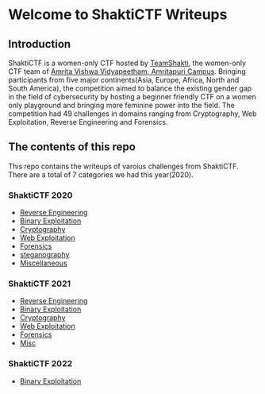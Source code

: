 # Welcome to ShaktiCTF Writeups

## Introduction

ShaktiCTF is a women-only CTF hosted by [TeamShakti](http://Team-Shakti.github.io/), the women-only CTF team of [Amrita Vishwa Vidyapeetham, Amritapuri Campus](https://www.amrita.edu/amritapuri/). Bringing participants from five major continents(Asia, Europe, Africa, North and South America), the competition aimed to balance the existing gender gap in the field of cybersecurity by hosting a beginner friendly CTF on a women only playground and bringing more feminine power into the field. The competition had 49 challenges in domains ranging from Cryptography, Web Exploitation, Reverse Engineering and Forensics.

## The contents of this repo 
This repo contains the writeups of varoius challenges from ShaktiCTF. There are a total of 7 categories we had this year(2020).

### ShaktiCTF 2020

- [Reverse Engineering](../ShaktiCTF20/reversing/intro/)
- [Binary Exploitation](../ShaktiCTF20/pwning/intro/)
- [Cryptography](../ShaktiCTF20/crypto/intro/)
- [Web Exploitation](../ShaktiCTF20/web/intro/)
- [Forensics](../ShaktiCTF20/forensics/intro/)
- [steganography](../ShaktiCTF20/stego/intro/)
- [Miscellaneous](../ShaktiCTF20/misc/intro/)

### ShaktiCTF 2021

- [Reverse Engineering](../ShaktiCTF21/reversing/intro/)
- [Binary Exploitation](../ShaktiCTF21/pwn/intro/)
- [Cryptography](../ShaktiCTF21/crypto/intro/)
- [Web Exploitation](../ShaktiCTF21/web/intro/) 
- [Forensics](../ShaktiCTF21/forensics/intro/)
- [Misc](../ShaktiCTF21/misc/intro/)


### ShaktiCTF 2022

- [Binary Exploitation](../ShaktiCTF22/pwn/intro/)
